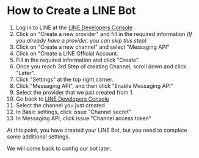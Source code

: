 # How to Create a LINE Bot

1. Log in to LINE at the [LINE Developers Console](https://developers.line.biz/en/)
2. Click on "Create a new provider" and fill in the required information _(If you already have a provider, you can skip this step)_
3. Click on "Create a new channel" and select "Messaging API"
4. Click on "Create a LINE Official Account.
5. Fill in the required information and click "Create".
6. Once you reach 3rd Step of creating Channel, scroll down and click "Later".
7. Click "Settings" at the top right corner.
8. Click "Messaging API", and then click "Enable Messaging API"
9. Select the provider that we just created from 1.
10. Go back to [LINE Developers Console](https://developers.line.biz/console)
11. Select the channel you just created
12. In Basic settings, click issue "Channel secret"
13. In Messaging API, click issue "Channel access token"

At this point, you have created your LINE Bot, but you need to complete some additional settings.

We will come back to config our bot later.
